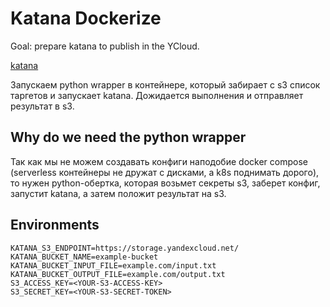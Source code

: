 # Katana Dockerize

Goal: prepare katana to publish in the YCloud.

[katana](https://github.com/projectdiscovery/katana)

Запускаем python wrapper в контейнере, который забирает с s3 список таргетов и запускает katana. Дожидается выполнения и отправляет результат в s3.

## Why do we need the python wrapper

Так как мы не можем создавать конфиги наподобие docker compose (serverless контейнеры не дружат с дисками, а k8s поднимать дорого), то нужен python-обертка, которая возьмет секреты s3, заберет конфиг, запустит katana, а затем положит результат на s3.

## Environments

```dotenv
KATANA_S3_ENDPOINT=https://storage.yandexcloud.net/
KATANA_BUCKET_NAME=example-bucket
KATANA_BUCKET_INPUT_FILE=example.com/input.txt
KATANA_BUCKET_OUTPUT_FILE=example.com/output.txt
S3_ACCESS_KEY=<YOUR-S3-ACCESS-KEY>
S3_SECRET_KEY=<YOUR-S3-SECRET-TOKEN>
```